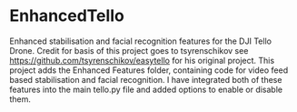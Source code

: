 # EnhancedTello
Enhanced stabilisation and facial recognition features for the DJI Tello Drone.
Credit for basis of this project goes to tsyrenschikov see https://github.com/tsyrenschikov/easytello for his original project.
This project adds the Enhanced Features folder, containing code for video feed based stabilisation and facial recognition.
I have integrated both of these features into the main tello.py file and added options to enable or disable them.
